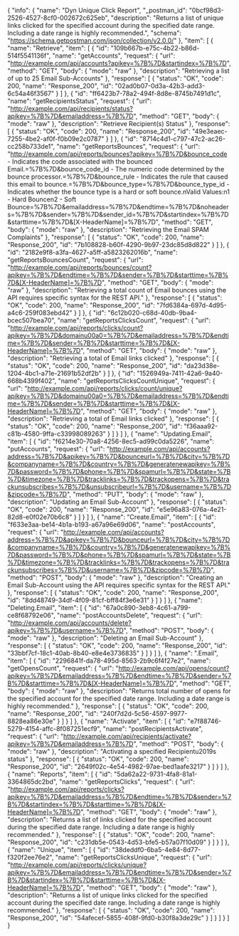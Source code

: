 {
  "info": {
    "name": "Dyn Unique Click Report",
    "_postman_id": "0bcf98d3-2526-4527-8cf0-002672c625eb",
    "description": "Returns a list of unique links clicked for the specified account during the specified date range. Including a date range is highly recommended.",
    "schema": "https://schema.getpostman.com/json/collection/v2.0.0/"
  },
  "item": [
    {
      "name": "Retrieve",
      "item": [
        {
          "id": "109b667b-e75c-4b22-b86d-514f5541136f",
          "name": "getAccounts",
          "request": {
            "url": "http://example.com/api/accounts?apikey=%7B%7D&startindex=%7B%7D",
            "method": "GET",
            "body": {
              "mode": "raw"
            },
            "description": "Retrieving a list of up to 25 Email Sub-Accounts"
          },
          "response": [
            {
              "status": "OK",
              "code": 200,
              "name": "Response_200",
              "id": "02ad0b07-0d3a-42b3-add3-6c54a46f3567"
            }
          ]
        },
        {
          "id": "ff6423b7-78a2-494f-8d8e-8745b7491d1c",
          "name": "getRecipientsStatus",
          "request": {
            "url": "http://example.com/api/recipients/status?apikey=%7B%7D&emailaddress=%7B%7D",
            "method": "GET",
            "body": {
              "mode": "raw"
            },
            "description": "Retrieve Recipient(s) Status"
          },
          "response": [
            {
              "status": "OK",
              "code": 200,
              "name": "Response_200",
              "id": "49e3eaec-7255-4be2-af0f-f0b09e2c0787"
            }
          ]
        },
        {
          "id": "8714c4d1-c797-47c2-ac26-cc258b733de1",
          "name": "getReportsBounces",
          "request": {
            "url": "http://example.com/api/reports/bounces?apikey=%7B%7D&bounce_code - Indicates the code associated with the bounced Email.=%7B%7D&bounce_code_id - The numeric code determined by the bounce processor.=%7B%7D&bounce_rule - Indicates the rule that caused this email to bounce.=%7B%7D&bounce_type=%7B%7D&bounce_type_id - Indicates whether the bounce type is a hard or soft bounce.nValid Values:n1 - Hard Bouncen2 - Soft Bounce=%7B%7D&emailaddress=%7B%7D&endtime=%7B%7D&noheaders=%7B%7D&sender=%7B%7D&sender_id=%7B%7D&startindex=%7B%7D&starttime=%7B%7D&[X-HeaderName]=%7B%7D",
            "method": "GET",
            "body": {
              "mode": "raw"
            },
            "description": "Retrieving the Email SPAM Complaints"
          },
          "response": [
            {
              "status": "OK",
              "code": 200,
              "name": "Response_200",
              "id": "7b108828-b60f-4290-9b97-23dc85d8d822"
            }
          ]
        },
        {
          "id": "2182e9f8-a3fa-4627-a5ff-a5823262016b",
          "name": "getReportsBouncesCount",
          "request": {
            "url": "http://example.com/api/reports/bounces/count?apikey=%7B%7D&endtime=%7B%7D&sender=%7B%7D&starttime=%7B%7D&[X-HeaderName]=%7B%7D",
            "method": "GET",
            "body": {
              "mode": "raw"
            },
            "description": "Retrieving a total count of Email bounces using the API requires specific syntax for the REST API."
          },
          "response": [
            {
              "status": "OK",
              "code": 200,
              "name": "Response_200",
              "id": "7fd6384a-697d-4d95-a4c6-259f083ebd42"
            }
          ]
        },
        {
          "id": "6c12b020-c68d-40db-9ba4-bcec507bea70",
          "name": "getReportsClicksCount",
          "request": {
            "url": "http://example.com/api/reports/clicks/count?apikey=%7B%7D&domainu00a0=%7B%7D&emailaddress=%7B%7D&endtime=%7B%7D&sender=%7B%7D&starttime=%7B%7D&[X-HeaderName]=%7B%7D",
            "method": "GET",
            "body": {
              "mode": "raw"
            },
            "description": "Retrieving a total of Email links clicked"
          },
          "response": [
            {
              "status": "OK",
              "code": 200,
              "name": "Response_200",
              "id": "da23d38e-1204-4bc1-a71e-21691b52df2b"
            }
          ]
        },
        {
          "id": "1526949a-7411-42a6-9a40-668b4399f402",
          "name": "getReportsClicksCountUnique",
          "request": {
            "url": "http://example.com/api/reports/clicks/count/unique?apikey=%7B%7D&domainu00a0=%7B%7D&emailaddress=%7B%7D&endtime=%7B%7D&sender=%7B%7D&starttime=%7B%7D&[X-HeaderName]=%7B%7D",
            "method": "GET",
            "body": {
              "mode": "raw"
            },
            "description": "Retrieving a total of Email links clicked"
          },
          "response": [
            {
              "status": "OK",
              "code": 200,
              "name": "Response_200",
              "id": "f36aaa92-c81b-4580-9ffa-c33998089263"
            }
          ]
        }
      ]
    },
    {
      "name": "Updating.Email",
      "item": [
        {
          "id": "f6214e30-70a8-4256-8ec5-ad99c0da5226",
          "name": "putAccounts",
          "request": {
            "url": "http://example.com/api/accounts?address=%7B%7D&apikey=%7B%7D&bounceurl=%7B%7D&city=%7B%7D&companyname=%7B%7D&country=%7B%7D&generatenewapikey=%7B%7D&password=%7B%7D&phone=%7B%7D&spamurl=%7B%7D&state=%7B%7D&timezone=%7B%7D&tracklinks=%7B%7D&trackopens=%7B%7D&trackunsubscribes=%7B%7D&unsubscribeurl=%7B%7D&username=%7B%7D&zipcode=%7B%7D",
            "method": "PUT",
            "body": {
              "mode": "raw"
            },
            "description": "Updating an Email Sub-Account"
          },
          "response": [
            {
              "status": "OK",
              "code": 200,
              "name": "Response_200",
              "id": "e5e96a83-076a-4e21-82d8-e0f02e70b6c8"
            }
          ]
        }
      ]
    },
    {
      "name": "Create.Email",
      "item": [
        {
          "id": "f633e3aa-be14-4b1a-b193-a67a96e69d06",
          "name": "postAccounts",
          "request": {
            "url": "http://example.com/api/accounts?address=%7B%7D&apikey=%7B%7D&bounceurl=%7B%7D&city=%7B%7D&companyname=%7B%7D&country=%7B%7D&generatenewapikey=%7B%7D&password=%7B%7D&phone=%7B%7D&spamurl=%7B%7D&state=%7B%7D&timezone=%7B%7D&tracklinks=%7B%7D&trackopens=%7B%7D&trackunsubscribes=%7B%7D&username=%7B%7D&zipcode=%7B%7D",
            "method": "POST",
            "body": {
              "mode": "raw"
            },
            "description": "Creating an Email Sub-Account using the API requires specific syntax for the REST API."
          },
          "response": [
            {
              "status": "OK",
              "code": 200,
              "name": "Response_200",
              "id": "8dd48749-34df-4f09-81cf-bff84f3e6e31"
            }
          ]
        }
      ]
    },
    {
      "name": "Deleting.Email",
      "item": [
        {
          "id": "67a0c890-3eb8-4c61-a799-ce8f68792e06",
          "name": "postAccountsDelete",
          "request": {
            "url": "http://example.com/api/accounts/delete?apikey=%7B%7D&username=%7B%7D",
            "method": "POST",
            "body": {
              "mode": "raw"
            },
            "description": "Deleting an Email Sub-Account"
          },
          "response": [
            {
              "status": "OK",
              "code": 200,
              "name": "Response_200",
              "id": "33bbf7cf-18c1-40ab-8b40-e8e4e3736835"
            }
          ]
        }
      ]
    },
    {
      "name": ".Email",
      "item": [
        {
          "id": "2296841f-da78-495d-8563-2b9c6f4f27e2",
          "name": "getOpensCount",
          "request": {
            "url": "http://example.com/api/opens/count?apikey=%7B%7D&emailaddress=%7B%7D&endtime=%7B%7D&sender=%7B%7D&starttime=%7B%7D&[X-HeaderName]=%7B%7D",
            "method": "GET",
            "body": {
              "mode": "raw"
            },
            "description": "Returns total number of opens for the specified account for the specified date range. Including a date range is highly recommended."
          },
          "response": [
            {
              "status": "OK",
              "code": 200,
              "name": "Response_200",
              "id": "240f7d2d-5c56-4597-9977-8828ea86e30e"
            }
          ]
        }
      ]
    },
    {
      "name": "Activate",
      "item": [
        {
          "id": "e7f88746-5279-4154-affc-8f087251ecf9",
          "name": "postRecipientsActivate",
          "request": {
            "url": "http://example.com/api/recipients/activate?apikey=%7B%7D&emailaddress=%7B%7D",
            "method": "POST",
            "body": {
              "mode": "raw"
            },
            "description": "Activating a specified Recipientu2019s status"
          },
          "response": [
            {
              "status": "OK",
              "code": 200,
              "name": "Response_200",
              "id": "2649f02c-4e54-4982-97ae-bed1aafe3217"
            }
          ]
        }
      ]
    },
    {
      "name": "Reports",
      "item": [
        {
          "id": "5da62a22-9731-4fa8-81a1-3364865dc2bd",
          "name": "getReportsClicks",
          "request": {
            "url": "http://example.com/api/reports/clicks?apikey=%7B%7D&emailaddress=%7B%7D&endtime=%7B%7D&sender=%7B%7D&startindex=%7B%7D&starttime=%7B%7D&[X-HeaderName]=%7B%7D",
            "method": "GET",
            "body": {
              "mode": "raw"
            },
            "description": "Returns a list of links clicked for the specified account during the specified date range. Including a date range is highly recommended."
          },
          "response": [
            {
              "status": "OK",
              "code": 200,
              "name": "Response_200",
              "id": "c231db5e-0543-4d53-bfe5-b57a07f10d09"
            }
          ]
        }
      ]
    },
    {
      "name": "Unique",
      "item": [
        {
          "id": "38deddf0-6ba5-4e84-8d77-f320f2ee76e2",
          "name": "getReportsClicksUnique",
          "request": {
            "url": "http://example.com/api/reports/clicks/unique?apikey=%7B%7D&emailaddress=%7B%7D&endtime=%7B%7D&sender=%7B%7D&startindex=%7B%7D&starttime=%7B%7D&[X-HeaderName]=%7B%7D",
            "method": "GET",
            "body": {
              "mode": "raw"
            },
            "description": "Returns a list of unique links clicked for the specified account during the specified date range. Including a date range is highly recommended."
          },
          "response": [
            {
              "status": "OK",
              "code": 200,
              "name": "Response_200",
              "id": "54afecef-5855-408f-9fd0-b30f8a3de29c"
            }
          ]
        }
      ]
    }
  ]
}